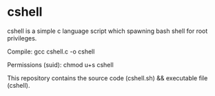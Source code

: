# cshell
cshell is a simple c language script which spawning bash shell for root privileges.

Compile: gcc cshell.c -o cshell

Permissions (suid): chmod u+s cshell

This repository contains the source code (cshell.sh) && executable file (cshell).
